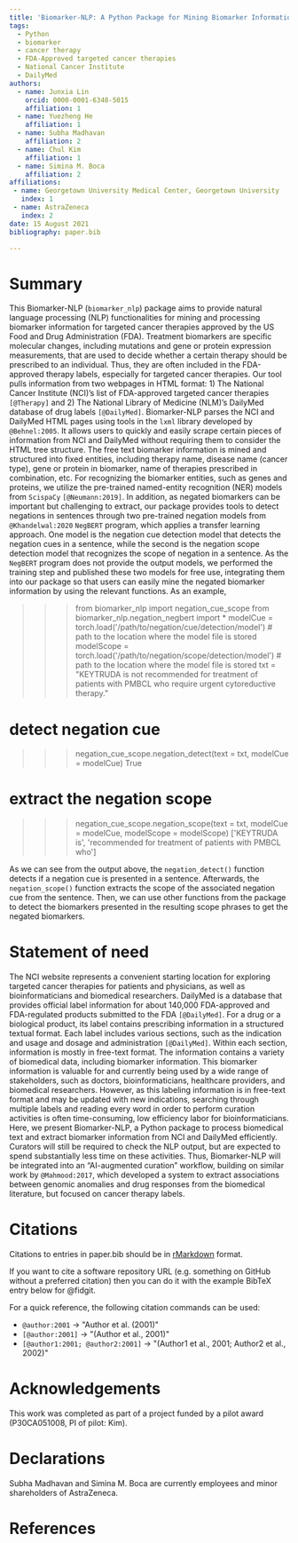 ```yaml
---
title: 'Biomarker-NLP: A Python Package for Mining Biomarker Information for FDA-Approved Targeted Cancer Therapies'
tags:
  - Python
  - biomarker
  - cancer therapy
  - FDA-Approved targeted cancer therapies
  - National Cancer Institute 
  - DailyMed
authors:
  - name: Junxia Lin
    orcid: 0000-0001-6348-5015
    affiliation: 1
  - name: Yuezheng He 
    affiliation: 1
  - name: Subha Madhavan
    affiliation: 2
  - name: Chul Kim
    affiliation: 1
  - name: Simina M. Boca 
    affiliation: 2
affiliations:
 - name: Georgetown University Medical Center, Georgetown University
   index: 1
 - name: AstraZeneca
   index: 2
date: 15 August 2021
bibliography: paper.bib

---
```


# Summary

This Biomarker-NLP (`biomarker_nlp`) package aims to provide natural language processing (NLP) functionalities for mining and processing biomarker information for targeted cancer therapies approved by the US Food and Drug Administration (FDA). Treatment biomarkers are specific molecular changes, including mutations and gene or protein expression measurements, that are used to decide whether a certain therapy should be prescribed to an individual. Thus, they are often included in the FDA-approved therapy labels, especially for targeted cancer therapies. Our tool pulls information  from two webpages in HTML format: 1) The National Cancer Institute (NCI)’s list of FDA-approved targeted cancer therapies `[@Therapy]` and 2) The National Library of Medicine (NLM)’s DailyMed database of drug labels `[@DailyMed]`.  Biomarker-NLP parses the NCI and DailyMed HTML pages using tools in the `lxml` library developed by `@Behnel:2005`. It allows users to quickly and easily scrape certain pieces of information from NCI and DailyMed without requiring them to consider the HTML tree structure. The free text biomarker information is mined and structured into fixed entities, including therapy name, disease name (cancer type), gene or protein in biomarker, name of therapies prescribed in combination, etc. For recognizing the biomarker entities, such as genes and proteins, we utilize the pre-trained named-entity recognition (NER) models from `ScispaCy` `[@Neumann:2019]`. In addition, as negated biomarkers can be important but challenging to extract, our package provides tools to detect negations in sentences through two pre-trained negation models from `@Khandelwal:2020` `NegBERT` program, which applies a transfer learning approach.  One model is the negation cue detection model that detects the negation cues in a sentence, while the second is the negation scope detection model that recognizes the scope of negation in a sentence. As the `NegBERT` program does not provide the output models, we performed the training step and published these two models for free use, integrating them into our package so that users can easily mine the negated biomarker information by using the relevant functions. As an example,

>>> from biomarker_nlp import negation_cue_scope
>>> from biomarker_nlp.negation_negbert import *
>>> modelCue = torch.load('/path/to/negation/cue/detection/model') # path to the location where the model file is stored
>>> modelScope = torch.load('/path/to/negation/scope/detection/model') # path to the location where the model file is stored
>>> txt = "KEYTRUDA is not recommended for treatment of patients with PMBCL who require urgent cytoreductive therapy."
# detect negation cue
>>> negation_cue_scope.negation_detect(text = txt, modelCue = modelCue)
True
# extract the negation scope
>>> negation_cue_scope.negation_scope(text = txt, modelCue = modelCue, modelScope = modelScope)
['KEYTRUDA is', 'recommended for treatment of patients with PMBCL who']

As we can see from the output above, the `negation_detect()` function detects if a negation cue is presented in a sentence. Afterwards, the `negation_scope()` function extracts the scope of the associated negation cue from the sentence. Then, we can use other functions from the package to detect the biomarkers presented in the resulting scope phrases to get the negated biomarkers. 


# Statement of need

The NCI website represents a convenient starting location for exploring targeted cancer therapies for patients and physicians, as well as bioinformaticians and biomedical researchers. DailyMed is a database that provides official label information for about 140,000 FDA-approved and FDA-regulated products submitted to the FDA `[@DailyMed]`. For a drug or a biological product, its label contains prescribing information in a structured textual format. Each label includes various sections, such as the indication and usage and dosage and administration `[@DailyMed]`. Within each section, information is mostly in free-text format. The information contains a variety of biomedical data, including biomarker information. This biomarker information is valuable for and currently being used by a wide range of stakeholders, such as doctors, bioinformaticians, healthcare providers, and biomedical researchers. However, as this labeling information is in free-text format and may be updated with new indications, searching through multiple labels and reading every word in order to perform curation activities is often time-consuming, low efficiency labor for bioinformaticians. Here, we present Biomarker-NLP, a Python package to process biomedical text and extract biomarker information from NCI and DailyMed efficiently. Curators will still be required to check the NLP output, but are expected to spend substantially less time on these activities. Thus, Biomarker-NLP will be integrated into an “AI-augmented curation” workflow, building on similar work by `@Mahmood:2017`, which developed a system to extract associations between genomic anomalies and drug responses from the biomedical literature, but focused on cancer therapy labels. 


# Citations

Citations to entries in paper.bib should be in
[rMarkdown](http://rmarkdown.rstudio.com/authoring_bibliographies_and_citations.html)
format.

If you want to cite a software repository URL (e.g. something on GitHub without a preferred
citation) then you can do it with the example BibTeX entry below for @fidgit.

For a quick reference, the following citation commands can be used:
- `@author:2001`  ->  "Author et al. (2001)"
- `[@author:2001]` -> "(Author et al., 2001)"
- `[@author1:2001; @author2:2001]` -> "(Author1 et al., 2001; Author2 et al., 2002)"

# Acknowledgements

This work was completed as part of a project funded by a pilot award (P30CA051008, PI of pilot: Kim).

# Declarations

Subha Madhavan and Simina M. Boca are currently employees and minor shareholders of AstraZeneca.

# References
